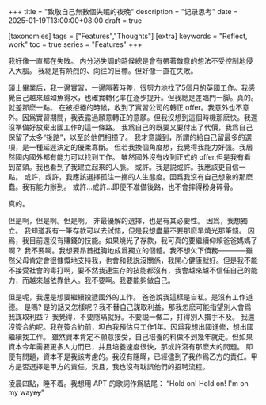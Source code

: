 +++
title = "致敬自己無數個失眠的夜晚"
description = "记录思考"
date = 2025-01-19T13:00:00+08:00
draft = true

[taxonomies]
tags = ["Features","Thoughts"]
[extra]
keywords = "Reflect, work"
toc = true
series = "Features"
+++

我好像一直都在失敗。
内分泌失調的時候總是會有帶著敵意的想法不受控制地侵入大腦。
我總是有熱烈的、向往的目標。但好像一直在失敗。

碩士畢業后，我一邊實習，一邊隔著時差，很努力地找了5個月的英國工作。我感覺自己越來越如魚得水，也確實轉化率在逐步提升。但我總是差臨門一脚。真的。就差那麽一點。
在被拒絕的時候，收到了實習公司的轉正 offer。我意外也不意外。因爲實習期間，我表露過願意轉正的意願。但我沒想到這個時機那麽快。我還沒準備好放棄出國工作的這一條路。
我爲自己的既要又要付出了代價，我爲自己保留了太多“後路”，以至於他們相撞了。
我才意識到，所謂的給自己留最多的選項，是一種延遲決定的優柔寡斷。
但若我換個角度想，我覺得我能力好强。我居然國内國外都有能力可以找到工作。
雖然國外沒有收到正式的 offer,但是我有看到苗頭。我也看到了我建立起來的人脈。
或許。我是説或許。我應該更自信一點。
或許，或許，我應該選擇孤注一擲的人生態度。因爲我沒有自己想象的那麽蠢。我有能力辦到。
或許...或許...即便不准備後路，也不會摔得粉身碎骨。

真的。

但是啊，但是啊。但是啊。
非最優解的選擇，也是有其必要性。
因爲，我想獨立。
我知道我有一筆存款可以去試錯，但是我想盡量不要那麽早燒光那筆錢。
因爲，我目前還沒有賺錢的技能。如果燒光了存款，我可真的要繼續仰賴爸爸媽媽了啊？
我不要啊。我想要昂首挺胸地成爲獨立的個體。我不想欠下債務————雖然父母肯定會很慷慨地支持我，也會和我説沒關係，我開心健康就好。但是我不能不接受社會的毒打啊，要不然我連生存的技能都沒有，我會越來越不信任自己的能力，而越來越依靠他人。我不要啊。我要能夠做自己。

但是呢，我還是想要繼續投遞國外的工作。
爸爸說我這樣是自私。是沒有工作道德。
是嗎? 是的話又怎樣呢？我不替自己謀取利益，那我怎麽可能指望別人會爲我謀取利益？
我覺得，不要隱瞞就好。不要説一做二，打得別人措手不及。
我還沒簽合約呢。我在簽合約前，坦白我預估只工作1年。因爲我想出國進修，想出國繼續找工作。
雖然資本肯定不願意接受，自己培養的料做不到幾年就走。但如果資本今年需要更多人力而已，并且培養速度很快，那或許沒有那麽大的問題。
即便有問題，資本不是我該考慮的。我沒有隱瞞，已經儘到了我作爲乙方的責任。甲方是否選擇是甲方的責任。況且，我也沒有耽誤他們的招聘流程。

凌晨四點，睡不着。我想用 APT 的歌詞作爲結尾：
“Hold on! Hold on! I'm on my way~~ay~~"